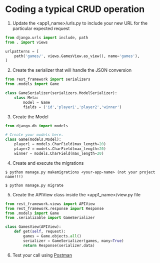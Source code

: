 # Coding a typical CRUD operation


1) Update the <app1_name>/urls.py to include your new URL for the particular expected request

```python
from django.urls import include, path
from . import views

urlpatterns = [
    path('games/', views.GamesView.as_view(), name='games'),
]
```

2) Create the serializer that will handle the JSON conversion
```python
from rest_framework import serializers
from .models import Game

class GameSerializer(serializers.ModelSerializer):
    class Meta:
        model = Game
        fields = ('id','player1','player2','winner')
```
3) Create the Model
```python
from django.db import models

# Create your models here.
class Game(models.Model):
    player1 = models.CharField(max_length=20)
    player2 = models.CharField(max_length=20)
    winner = models.CharField(max_length=20)
```

4) Create and execute the migrations
```
$ python manage.py makemigrations <your-app-name> (not your project name!!!)

$ python manage.py migrate

```

5) Create the APIView class inside the <app1_name>/view.py file

```python
from rest_framework.views import APIView
from rest_framework.response import Response
from .models import Game
from .serializable import GameSerializer

class GamesView(APIView):
    def get(self, request):
        games = Game.objects.all()
        serializer = GameSerializer(games, many=True)
        return Response(serializer.data)
```

6) Test your call using [Postman](https://www.getpostman.com/)
